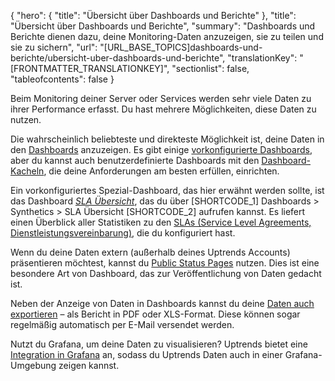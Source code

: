 {
  "hero": {
    "title": "Übersicht über Dashboards und Berichte"
  },
  "title": "Übersicht über Dashboards und Berichte",
  "summary": "Dashboards und Berichte dienen dazu, deine Monitoring-Daten anzuzeigen, sie zu teilen und sie zu sichern",
  "url": "[URL_BASE_TOPICS]dashboards-und-berichte/ubersicht-uber-dashboards-und-berichte",
  "translationKey": "[FRONTMATTER_TRANSLATIONKEY]",
  "sectionlist": false,
  "tableofcontents": false
}

Beim Monitoring deiner Server oder Services werden sehr viele Daten zu ihrer Performance erfasst. Du hast mehrere Möglichkeiten, diese Daten zu nutzen.

Die wahrscheinlich beliebteste und direkteste Möglichkeit ist, deine Daten in den [Dashboards]([LINK_URL_1]) anzuzeigen. Es gibt einige [vorkonfigurierte Dashboards]([LINK_URL_2]), aber du kannst auch benutzerdefinierte Dashboards mit den [Dashboard-Kacheln]([LINK_URL_3]), die deine Anforderungen am besten erfüllen, einrichten.

Ein vorkonfiguriertes Spezial-Dashboard, das hier erwähnt werden sollte, ist das Dashboard [*SLA Übersicht*]([LINK_URL_4]), das du über [SHORTCODE_1] Dashboards > Synthetics > SLA Übersicht [SHORTCODE_2] aufrufen kannst. Es liefert einen Überblick aller Statistiken zu den [SLAs (Service Level Agreements, Dienstleistungsvereinbarung)]([LINK_URL_5]), die du konfiguriert hast.

Wenn du deine Daten extern (außerhalb deines Uptrends Accounts) präsentieren möchtest, kannst du [Public Status Pages]([LINK_URL_6]) nutzen. Dies ist eine besondere Art von Dashboard, das zur Veröffentlichung von Daten gedacht ist.

Neben der Anzeige von Daten in Dashboards kannst du deine [Daten auch exportieren]([LINK_URL_7]) – als Bericht in PDF oder XLS-Format. Diese können sogar regelmäßig automatisch per E-Mail versendet werden.

Nutzt du Grafana, um deine Daten zu visualisieren? Uptrends bietet eine [Integration in Grafana]([LINK_URL_8]) an, sodass du Uptrends Daten auch in einer Grafana-Umgebung zeigen kannst.
